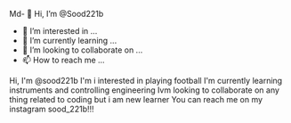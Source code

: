 Md- 👋 Hi, I’m @Sood221b
- 👀 I’m interested in ...
- 🌱 I’m currently learning ...
- 💞️ I’m looking to collaborate on ...
- 📫 How to reach me ...

<!---
Sood221b/Sood221b is a ✨ special ✨ repository because its `README.md` (this file) appears on your GitHub profile.
You can click the Preview link to take a look at your changes.
--->
Hi, I'm @sood221b
I'm i interested in playing football
I'm currently learning instruments and controlling engineering
Ivm looking to collaborate on any thing related to coding but i am new learner
You can reach me on my instagram sood_221b!!! 
